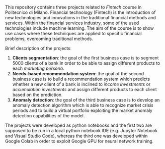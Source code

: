 This repository contains three projects related to *Fintech* course in Politecnico di Milano. Financial technology (Fintech) is the introduction of new technologies and innovations in the traditional financial methods and services. Within the financial services industry, some of the used technologies include machine learning. The aim of the course is to show use cases where these techniques are applied to specific financial problems, overcoming traditional methods.

Brief description of the projects:

1. **Clients segmentation**: the goal of the first business case is to segment $5000$ clients of a bank in order to be able to assign different products to each *marketing persona*.
2. **Needs-based recommendation system**: the goal of the second business case is to build a recommendation system which predicts whether a new client of a bank is inclined to *income investments* or *accumulation investments* and assign different products to each client based on the prediction.
3. **Anomaly detection**: the goal of the third business case is to develop an anomaly detection algorithm which is able to recognize market crisis periods and to build a virtual portfolio exploiting the market anomaly detection capabilities of the model.

The projects were developed as python notebooks and the first two are supposed to be run in a local python notebook IDE (e.g. Jupyter Notebook and Visual Studio Code), whereas the third one was developed within Google Colab in order to exploit Google GPU for neural network training.

